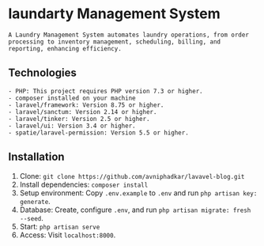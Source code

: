 # laundarty Management System 
    A Laundry Management System automates laundry operations, from order processing to inventory management, scheduling, billing, and reporting, enhancing efficiency.

## Technologies
    - PHP: This project requires PHP version 7.3 or higher.
    - composer installed on your machine
    - laravel/framework: Version 8.75 or higher.
    - laravel/sanctum: Version 2.14 or higher.
    - laravel/tinker: Version 2.5 or higher.
    - laravel/ui: Version 3.4 or higher.
    - spatie/laravel-permission: Version 5.5 or higher.

## Installation

1. Clone: `git clone https://github.com/avniphadkar/lavavel-blog.git`
2. Install dependencies: `composer install`
3. Setup environment: Copy `.env.example` to `.env` and run `php artisan key: generate`.
4. Database: Create, configure `.env`, and run `php artisan migrate: fresh --seed`.
5. Start: `php artisan serve`
6. Access: Visit `localhost:8000`.

